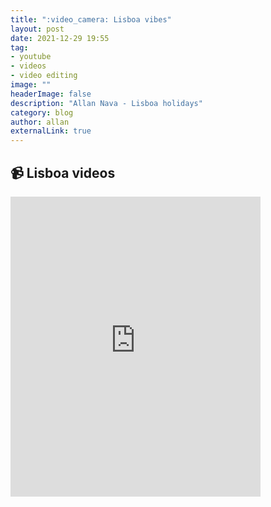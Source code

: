 ```yaml
---
title: ":video_camera: Lisboa vibes"
layout: post
date: 2021-12-29 19:55
tag: 
- youtube
- videos
- video editing
image: ""
headerImage: false
description: "Allan Nava - Lisboa holidays"
category: blog
author: allan
externalLink: true
---
```


## :video_camera: Lisboa videos

<iframe src="https://www.instagram.com/p/CTeK2UpCN7gvkh_JCDt_fDqzZkEa4-1M-IThvM0embed" width="400" height="480" frameborder="0" scrolling="no" allowtransparency="true"></iframe>
